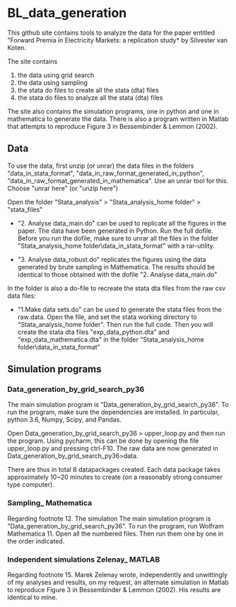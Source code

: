 # BL_data_generation
This github site contains tools to analyze the data for the paper entitled 
"Forward Premia in Electricity Markets: a replication study* by 
Silvester van Koten.

The site contains 
1. the data using grid search
2. the data using 
sampling
3. the stata do files to create all the stata (dta) files
4. the stata do files to analyze all the stata (dta) files


The site also contains the simulation programs, one in python and one in 
mathematica to generate the data. There is also a program written 
in Matlab that attempts to reproduce Figure 3 in
 Bessembinder & Lemmon (2002).


## Data
To use the data, first unzip (or unrar) the data files in the folders "data_in_stata_format", "data_in_raw_format_generated_in_python", "data_in_raw_format_generated_in_mathematica". Use an unrar tool for this. Choose "unrar here" (or "unzip here") 

Open the folder "Stata_analysis" > "Stata_analysis_home folder" > "stata_files"

- "2. Analyse data_main.do" can be used to replicate all the figures in the paper.
The data have been generated in Python.
Run the full dofile. Before you run the dofile, make sure to unrar all the
files in the folder "Stata_analysis_home folder\data_in_stata_format" 
with a rar-utility.

- "3. Analyse data_robust.do" replicates the figures using the data generated 
by brute sampling in Mathematica. The results should be identical to those
obtained with the dofile "2. Analyse data_main.do" 


In the folder is also a do-file to recreate the stata dta files from the raw csv data files:

- "1.Make data sets.do" can be used to generate the stata files 
from the raw data. Open the file, and set the stata working 
directory to "Stata_analysis_home folder". Then run the full code. 
Then you will create the stata dta files "exp_data_python.dta" and
"exp_data_mathematica.dta" in the folder "Stata_analysis_home folder\data_in_stata_format"


## Simulation programs

### Data_generation_by_grid_search_py36
The main simulation program is "Data_generation_by_grid_search_py36". 
To run the program, make sure the dependencies are installed. In particular, 
python 3.6, Numpy, Scipy, and Pandas.

Open Data_generation_by_grid_search_py36 > upper_loop.py and then run 
the program. Using pycharm, this can be done by opening the file upper_loop.py and
pressing ctrl-F10. The raw data are now generated in\
Data_generation_by_grid_search_py36>data.

There are thus in total 8 datapackages created. Each data package takes approximately 10~20 minutes to create (on a reasonably strong consumer type computer).

### Sampling_ Mathematica
Regarding footnote 12.
The simulation The main simulation program is "Data_generation_by_grid_search_py36".
To run the program, run Wolfram Mathematica 11. Open all the numbered files. 
Then run them one by one in the order indicated.

### Independent simulations Zelenay_ MATLAB
Regarding footnote 15.
Marek Zelenay wrote, independently and unwittingly of my analyses 
and results, on my request, an alternate simulation in Matlab 
to reproduce Figure 3 in Bessembinder & Lemmon (2002). 
His results are identical to mine.
